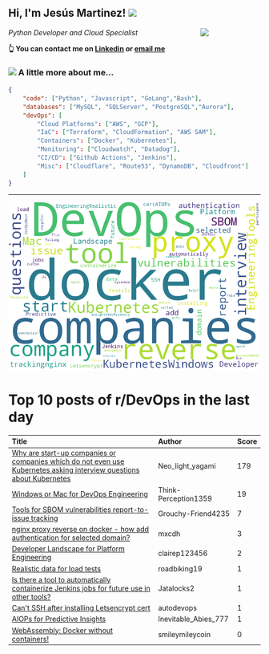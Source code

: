 <!--
**jmartinezl/jmartinezl** is a ✨ _special_ ✨ repository because its `README.md` (this file) appears on your GitHub profile.

Here are some ideas to get you started:

- 🔭 I’m currently working on ...
- 🌱 I’m currently learning ...
- 👯 I’m looking to collaborate on ...
- 🤔 I’m looking for help with ...
- 💬 Ask me about ...
- 📫 How to reach me: ...
- 😄 Pronouns: ...
- ⚡ Fun fact: ...
-->

<h2>Hi, I'm Jesús Martinez! <img src="https://media.giphy.com/media/WUlplcMpOCEmTGBtBW/giphy.gif" width="30"> </h2>
<img align='right' src="https://media.giphy.com/media/NytMLKyiaIh6VH9SPm/giphy.gif" width="120">
<p><em>Python Developer and Cloud Specialist
</em></p>

**👆 You can contact me on [Linkedin](https://www.linkedin.com/in/jes%C3%BAs-martinez-2b7b10104/) or [email me](mailto:jesus.mtz.lorenzo@gmail.com)**

### <img src="https://media.giphy.com/media/VgCDAzcKvsR6OM0uWg/giphy.gif" width="50"> A little more about me...  

```json
{
    "code": ["Python", "Javascript", "GoLang","Bash"],
    "databases": ["MySQL", "SQLServer", "PostgreSQL","Aurora"],
    "devOps": [
        "Cloud Platforms": ["AWS", "GCP"],
        "IaC": ["Terraform", "CloudFormation", "AWS SAM"],
        "Containers": ["Docker", "Kubernetes"],
        "Monitoring": ["Cloudwatch", "Datadog"],
        "CI/CD": ["Github Actions", "Jenkins"],
        "Misc": ["Cloudflare", "Route53", "DynamoDB", "Cloudfront"]
    ]
}
```
---

![Wordcloud](./cloud.png)

# Top 10 posts of r/DevOps in the last day

| Title | Author | Score |
|:---|:---|:---|
| [Why are start-up companies or companies which do not even use Kubernetes asking interview questions about Kubernetes](https://www.reddit.com/r/devops/comments/zrwpss/why_are_startup_companies_or_companies_which_do/) | Neo_light_yagami | 179 |
| [Windows or Mac for DevOps Engineering](https://www.reddit.com/r/devops/comments/zrsdow/windows_or_mac_for_devops_engineering/) | Think-Perception1359 | 19 |
| [Tools for SBOM vulnerabilities report-to-issue tracking](https://www.reddit.com/r/devops/comments/zrrlml/tools_for_sbom_vulnerabilities_reporttoissue/) | Grouchy-Friend4235 | 7 |
| [nginx proxy reverse on docker - how add authentication for selected domain?](https://www.reddit.com/r/devops/comments/zrkuy5/nginx_proxy_reverse_on_docker_how_add/) | mxcdh | 3 |
| [Developer Landscape for Platform Engineering](https://www.reddit.com/r/devops/comments/zroobr/developer_landscape_for_platform_engineering/) | clairep123456 | 2 |
| [Realistic data for load tests](https://www.reddit.com/r/devops/comments/zrr3et/realistic_data_for_load_tests/) | roadbiking19 | 1 |
| [Is there a tool to automatically containerize Jenkins jobs for future use in other tools?](https://www.reddit.com/r/devops/comments/zshuff/is_there_a_tool_to_automatically_containerize/) | Jatalocks2 | 1 |
| [Can't SSH after installing Letsencrypt cert](https://www.reddit.com/r/devops/comments/zshpyl/cant_ssh_after_installing_letsencrypt_cert/) | autodevops | 1 |
| [AIOPs for Predictive Insights](https://www.reddit.com/r/devops/comments/zrvzn6/aiops_for_predictive_insights/) | Inevitable_Abies_777 | 1 |
| [WebAssembly: Docker without containers!](https://www.reddit.com/r/devops/comments/zrv1vg/webassembly_docker_without_containers/) | smileymileycoin | 0 |

